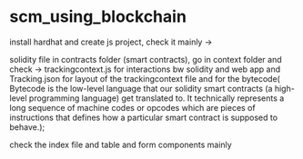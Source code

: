 
# scm_using_blockchain
install hardhat and create js project, 
check it mainly ->

solidity file in contracts folder (smart contracts),
go in context folder and check -> trackingcontext.js for interactions bw solidity and web app and Tracking.json for layout of the trackingcontext file and for the bytecode( Bytecode is the low-level language that our solidity smart contracts (a high-level programming language) get translated to. It technically represents a long sequence of machine codes or opcodes which are pieces of instructions that defines how a particular smart contract is supposed to behave.);


check the index file and table and form components mainly 
